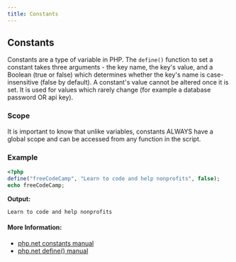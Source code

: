 ```yaml
---
title: Constants
---
```

## Constants
Constants are a type of variable in PHP. The `define()` function to set a constant takes three arguments - the key name, the key's value, and a Boolean (true or false) which determines whether the key's name is case-insensitive (false by default). A constant's value cannot be altered once it is set. It is used for values which rarely change (for example a database password OR api key).

### Scope
It is important to know that unlike variables, constants ALWAYS have a global scope and can be accessed from any function in the script.

### Example
```PHP
<?php
define("freeCodeCamp", "Learn to code and help nonprofits", false);
echo freeCodeCamp;
```
**Output:**
```text
Learn to code and help nonprofits
```

#### More Information:
* <a href="https://secure.php.net/manual/en/language.constants.php" rel="nofollow">php.net constants manual</a>
* <a href="https://secure.php.net/manual/en/function.define.php" rel="nofollow">php.net define() manual</a>
